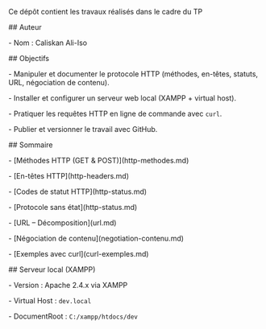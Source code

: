 

Ce dépôt contient les travaux réalisés dans le cadre du TP



\## Auteur

\- Nom : Caliskan Ali-Iso



\## Objectifs

\- Manipuler et documenter le protocole HTTP (méthodes, en-têtes, statuts, URL, négociation de contenu).

\- Installer et configurer un serveur web local (XAMPP + virtual host).

\- Pratiquer les requêtes HTTP en ligne de commande avec `curl`.

\- Publier et versionner le travail avec GitHub.



\## Sommaire

\- \[Méthodes HTTP (GET \& POST)](http-methodes.md)

\- \[En-têtes HTTP](http-headers.md)

\- \[Codes de statut HTTP](http-status.md)

\- \[Protocole sans état](http-status.md)  <!-- ou http-sans-etat.md si tu fais un fichier séparé -->

\- \[URL – Décomposition](url.md)

\- \[Négociation de contenu](negotiation-contenu.md)

\- \[Exemples avec curl](curl-exemples.md)



\## Serveur local (XAMPP)

\- Version : Apache 2.4.x via XAMPP  

\- Virtual Host : `dev.local`  

\- DocumentRoot : `C:/xampp/htdocs/dev`

